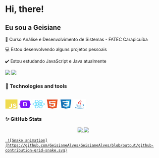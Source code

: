 # Hi, there! 
## Eu sou a Geisiane

💜 Curso Análise e Desenvolvimento de Sistemas - FATEC Carapicuíba

💻 Estou desenvolvendo alguns projetos pessoais 

✔️ Estou estudando JavaScript e Java atualmente

<div>
   <a href = "mailto:gaalvesmack@gmail.com"><img src="https://img.shields.io/badge/-Gmail-%23333?style=for-the-badge&logo=gmail&logoColor=white" target="_blank"></a>
      <a href="https://www.linkedin.com/in/geisiane-alves-a83a23209/" target="_blank"><img src="https://img.shields.io/badge/-LinkedIn-%230077B5?style=for-the-badge&logo=linkedin&logoColor=white" target="_blank"></a> 
  </div>

  ### 👾 Technologies and tools
    
    
<div style="display: inline_block"><br>
  <img align="center" alt="Geisiane-Js" height="30" width="40" src="https://raw.githubusercontent.com/devicons/devicon/master/icons/javascript/javascript-plain.svg">
<img align="center" alt="Geisiane-Bootstrap" height="30" width="40"  src="https://raw.githubusercontent.com/devicons/devicon/master/icons/bootstrap/bootstrap-original.svg">
  <img align="center" alt="Geisiane-React" height="30" width="40"  src="https://raw.githubusercontent.com/devicons/devicon/master/icons/react/react-original.svg">
  <img align="center" alt="Geisiane-HTML" height="30" width="40" src="https://raw.githubusercontent.com/devicons/devicon/master/icons/html5/html5-original.svg">
  <img align="center" alt="Geisiane-CSS" height="30" width="40" src="https://raw.githubusercontent.com/devicons/devicon/master/icons/css3/css3-original.svg">
  <img align="center" alt="Geisiane-Java" height="30" width="40" src="https://raw.githubusercontent.com/devicons/devicon/master/icons/java/java-original.svg">
          
</div>


### ✨ GitHub Stats

<div align="center">
  <a href="https://github.com/GeisianeAlves">
  <img height="180em" src="https://github-readme-stats.vercel.app/api?username=GeisianeAlves&show_icons=true&theme=dracula&include_all_commits=true&count_private=true"/>
  <img height="180em" src="https://github-readme-stats.vercel.app/api/top-langs/?username=GeisianeAlves&layout=compact&langs_count=7&theme=dracula"/>
</div
    
 

    
 ##
   
  <div>
    
    
     ![Snake animation](https://github.com/GeisianeAlves/GeisianeAlves/blob/output/github-contribution-grid-snake.svg)
 
   </div>
